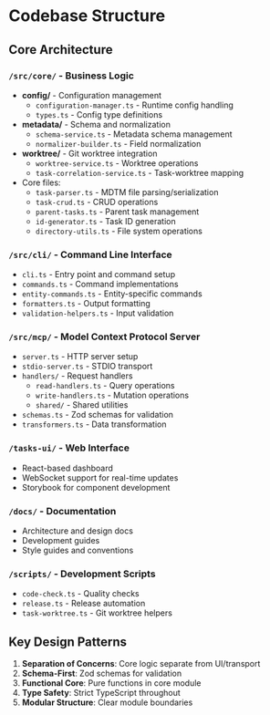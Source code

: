 # Codebase Structure

## Core Architecture

### `/src/core/` - Business Logic
- **config/** - Configuration management
  - `configuration-manager.ts` - Runtime config handling
  - `types.ts` - Config type definitions
- **metadata/** - Schema and normalization
  - `schema-service.ts` - Metadata schema management
  - `normalizer-builder.ts` - Field normalization
- **worktree/** - Git worktree integration
  - `worktree-service.ts` - Worktree operations
  - `task-correlation-service.ts` - Task-worktree mapping
- Core files:
  - `task-parser.ts` - MDTM file parsing/serialization
  - `task-crud.ts` - CRUD operations
  - `parent-tasks.ts` - Parent task management
  - `id-generator.ts` - Task ID generation
  - `directory-utils.ts` - File system operations

### `/src/cli/` - Command Line Interface
- `cli.ts` - Entry point and command setup
- `commands.ts` - Command implementations
- `entity-commands.ts` - Entity-specific commands
- `formatters.ts` - Output formatting
- `validation-helpers.ts` - Input validation

### `/src/mcp/` - Model Context Protocol Server
- `server.ts` - HTTP server setup
- `stdio-server.ts` - STDIO transport
- `handlers/` - Request handlers
  - `read-handlers.ts` - Query operations
  - `write-handlers.ts` - Mutation operations
  - `shared/` - Shared utilities
- `schemas.ts` - Zod schemas for validation
- `transformers.ts` - Data transformation

### `/tasks-ui/` - Web Interface
- React-based dashboard
- WebSocket support for real-time updates
- Storybook for component development

### `/docs/` - Documentation
- Architecture and design docs
- Development guides
- Style guides and conventions

### `/scripts/` - Development Scripts
- `code-check.ts` - Quality checks
- `release.ts` - Release automation
- `task-worktree.ts` - Git worktree helpers

## Key Design Patterns
1. **Separation of Concerns**: Core logic separate from UI/transport
2. **Schema-First**: Zod schemas for validation
3. **Functional Core**: Pure functions in core module
4. **Type Safety**: Strict TypeScript throughout
5. **Modular Structure**: Clear module boundaries